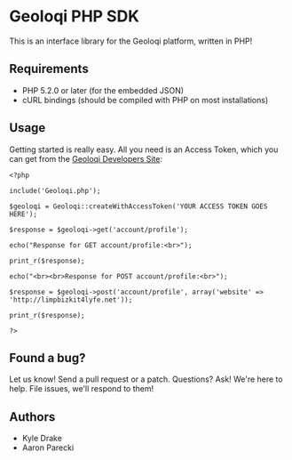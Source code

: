 Geoloqi PHP SDK
===
This is an interface library for the Geoloqi platform, written in PHP!

Requirements
---
* PHP 5.2.0 or later (for the embedded JSON)
* cURL bindings (should be compiled with PHP on most installations)

Usage
---
Getting started is really easy. All you need is an Access Token, which you can get from the [Geoloqi Developers Site](https://developers.geoloqi.com/getting-started):

    <?php

    include('Geoloqi.php');

    $geoloqi = Geoloqi::createWithAccessToken('YOUR ACCESS TOKEN GOES HERE');

    $response = $geoloqi->get('account/profile');

    echo("Response for GET account/profile:<br>");

    print_r($response);

    echo("<br><br>Response for POST account/profile:<br>");

    $response = $geoloqi->post('account/profile', array('website' => 'http://limpbizkit4lyfe.net'));

    print_r($response);

    ?>

Found a bug?
---
Let us know! Send a pull request or a patch. Questions? Ask! We're here to help. File issues, we'll respond to them!

Authors
---
* Kyle Drake
* Aaron Parecki